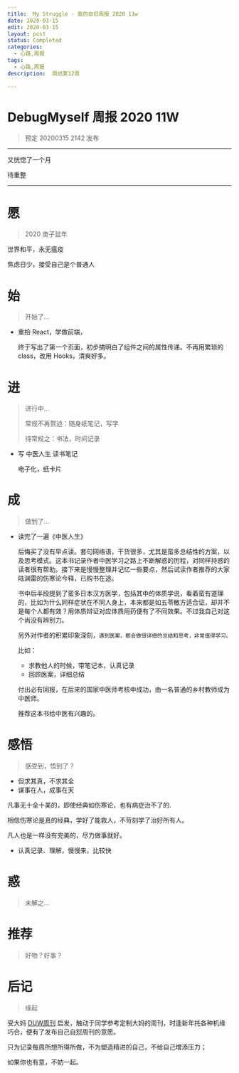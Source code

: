 ```yaml
---
title:  My Struggle - 我的自怼周报 2020 11w
date: 2020-03-15
edit: 2020-03-15
layout: post
status: Completed
categories:
  - 心路,周报
tags:
  - 心路,周报
description:  周结第12周

---
```


# DebugMyself 周报 2020 11W 
> 预定 20200315 2142 发布

-----------------------------------------
 又恍惚了一个月
 
 待重整

-----------------------------------------

# 愿
> 2020 庚子鼠年

世界和平，永无瘟疫

焦虑日少，接受自己是个普通人

# 始
> 开始了...

- 重拾 React，学做前端，
  
  终于写出了第一个页面，初步搞明白了组件之间的属性传递。不再用繁琐的 class，改用 Hooks，清爽好多。

# 进
> 进行中...
> 
> 常规不再赘述：随身纸笔记，写字
> 
> 待常规之：书法，时间记录
> 

- 写 中医人生 读书笔记 

  电子化，纸卡片

# 成
> 做到了... 

- 读完了一遍《中医人生》
  
  后悔买了没有早点读。套句网络语，干货很多，尤其是蛮多总结性的方案，以及思考模式。这本书记录作者中医学习之路上不断解惑的历程，对同样持惑的读者很有帮助。接下来是慢慢整理并记忆一些要点，然后试读作者推荐的大家陆渊雷的伤寒论今释，已购书在途。

  书中后半段提到了蛮多日本汉方医学，包括其中的体质学说，看着蛮有道理的，比如为什么同样症状在不同人身上，本来都是如五苓散方适合证，却并不是每个人都有效？用体质辩证对应体质用药便有了不同效果。不过我自己对这个尚没有辨别力。

  另外对作者的积累印象深刻，`遇到医案，都会做很详细的总结和思考，非常值得学习。`

  比如：

  - 求教他人的时候，带笔记本，认真记录
  - 回顾医案，详细总结

  付出必有回报，在后来的国家中医师考核中成功，由一名普通的乡村教师成为中医师。

  推荐这本书给中医有兴趣的。

# 感悟
> 感受到，悟到了？

- 但求其真，不求其全
- 谋事在人，成事在天

凡事无十全十美的，即使经典如伤寒论，也有病症治不了的.

相信伤寒论是真的经典，学好了能救人，不苛刻学了治好所有人。

凡人也是一样没有完美的，尽力做事就好。

- 认真记录、理解，慢慢来，比较快

# 惑
> 未解之...



# 推荐
> 好物？好事？

# 后记
> 缘起

受大妈 [DUW周刊](https://du.101.camp/duw) 启发，触动于同学参考定制大妈的周刊，时逢新年扥各种机缘巧合，便有了发布自己自怼周刊的意愿。

只为记录每周所想所得所做，不为塑造精进的自己，不给自己增添压力；

如果你也有意，不妨一起。

